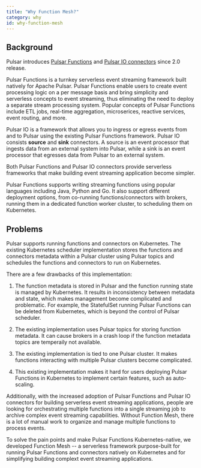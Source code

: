 ```yaml
---
title: "Why Function Mesh?"
category: why
id: why-function-mesh
---
```


## Background

Pulsar introduces [Pulsar Functions](/functions/function-overview.md) and [Pulsar IO connectors](/connectors/pulsar-io-overview.md) since 2.0 release.

Pulsar Functions is a turnkey serverless event streaming framework built natively for Apache Pulsar. Pulsar Functions enable users to create event processing logic on a per message basis and bring simplicity and serverless concepts to event streaming, thus eliminating the need to deploy a separate stream processing system. Popular concepts of Pulsar Functions include ETL jobs, real-time aggregation, microserices, reactive services, event routing, and more.

Pulsar IO is a framework that allows you to ingress or egress events from and to Pulsar using the existing Pulsar Functions framework. Pulsar IO consists **source** and **sink** connectors. A source is an event processor that ingests data from an external system into Pulsar, while a sink is an event processor that egresses data from Pulsar to an external system.

Both Pulsar Functions and Pulsar IO connectors provide serverless frameworks that make building event streaming application become simpler.

Pulsar Functions supports writing streaming functions using popular languages including Java, Python and Go. It also support different deployment options, from co-running functions/connectors with brokers, running them in a dedicated function worker cluster, to scheduling them on Kubernetes.

## Problems

Pulsar supports running functions and connectors on Kubernetes. The existing Kubernetes scheduler implementation stores the functions and connectors metadata within a Pulsar cluster using Pulsar topics and schedules the functions and connectors to run on Kubernetes.

There are a few drawbacks of this implementation:

1. The function metadata is stored in Pulsar and the function running state is managed by Kubernetes. It results in inconsistency between metadata and state, which makes management become complicated and problematic. For example, the StatefulSet running Pulsar Functions can be deleted from Kubernetes, which is beyond the control of Pulsar scheduler.

2. The existing implementation uses Pulsar topics for storing function metadata. It can cause brokers in a crash loop if the function metadata topics are temperaily not available.

3. The existing implementation is tied to one Pulsar cluster. It makes functions interacting with multiple Pulsar clusters become complicated.

4. This existing implementation makes it hard for users deploying Pulsar Functions in Kubernetes to implement certain features, such as auto-scaling.

Additionally, with the increased adoption of Pulsar Functions and Pulsar IO connectors for building serverless event streaming applications, people are looking for orchestrating multiple functions into a single streaming job to archive complex event streaming capabilities. Without Function Mesh, there is a lot of manual work to organize and manage multiple functions to process events. 

To solve the pain points and make Pulsar Functions Kubernetes-native, we developed Function Mesh -- a serverless framework purpose-built for running Pulsar Functions and connectors natively on Kubernetes and for simplifying building complext event streaming applications.